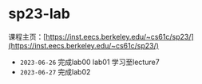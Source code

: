 # sp23-lab

课程主页：[https://inst.eecs.berkeley.edu/~cs61c/sp23/](https://inst.eecs.berkeley.edu/~cs61c/sp23/)

* `2023-06-26` 完成lab00 lab01 学习至lecture7
* `2023-06-27` 完成lab02
